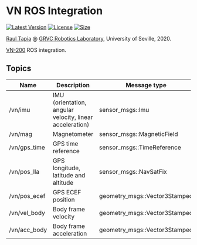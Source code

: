 # VN ROS Integration
[![Latest Version](https://img.shields.io/github/release/grvcPerception/vn_ros_integration)](https://github.com/grvcPerception/vn_ros_integration/releases)
[![License       ](https://img.shields.io/github/license/grvcPerception/vn_ros_integration)](LICENSE)
[![Size          ](https://img.shields.io/github/repo-size/grvcPerception/vn_ros_integration)](README.md)

[Raul Tapia](https://github.com/raultapia) @ [GRVC Robotics Laboratory](https://grvc.us.es/), University of Seville, 2020.

[VN-200](https://www.vectornav.com/products/vn-200) ROS integration.

## Topics
| Name         | Description                                              | Message type                  |
|--------------|----------------------------------------------------------|-------------------------------|
| /vn/imu      | IMU (orientation, angular velocity, linear acceleration) | sensor_msgs::Imu              |
| /vn/mag      | Magnetometer                                             | sensor_msgs::MagneticField    |
| /vn/gps_time | GPS time reference                                       | sensor_msgs::TimeReference    |
| /vn/pos_lla  | GPS longitude, latitude and altitude                     | sensor_msgs::NavSatFix        |
| /vn/pos_ecef | GPS ECEF position                                        | geometry_msgs::Vector3Stamped |
| /vn/vel_body | Body frame velocity                                      | geometry_msgs::Vector3Stamped |
| /vn/acc_body | Body frame acceleration                                  | geometry_msgs::Vector3Stamped |
